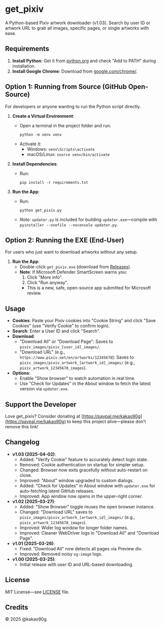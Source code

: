 # get_pixiv
A Python-based Pixiv artwork downloader (v1.03). Search by user ID or artwork URL to grab all images, specific pages, or single artworks with ease.

## Requirements
1. **Install Python**: Get it from [python.org](https://www.python.org/) and check "Add to PATH" during installation.
2. **Install Google Chrome**: Download from [google.com/chrome/](https://www.google.com/chrome/).

## Option 1: Running from Source (GitHub Open-Source)
For developers or anyone wanting to run the Python script directly.

1. **Create a Virtual Environment**:
   - Open a terminal in the project folder and run:
     ```
     python -m venv venv
     ```
   - Activate it:
     - Windows: `venv\Scripts\activate`
     - macOS/Linux: `source venv/bin/activate`

2. **Install Dependencies**:
   - Run:
     ```
     pip install -r requirements.txt
     ```

3. **Run the App**:
   - Run:
     ```
     python get_pixiv.py
     ```
   - *Note*: `updater.py` is included for building `updater.exe`—compile with `pyinstaller --onefile --noconsole updater.py`.

## Option 2: Running the EXE (End-User)
For users who just want to download artworks without any setup.

1. **Run the App**:
   - Double-click `get_pixiv.exe` (download from [Releases](https://github.com/kakao90g/get_pixiv/releases)).
   - **Note**: If Microsoft Defender SmartScreen warns you:
     1. Click "More info".
     2. Click "Run anyway".
     - This is a new, safe, open-source app submitted for Microsoft review.

## Usage
- **Cookies**: Paste your Pixiv cookies into "Cookie String" and click "Save Cookies" (use "Verify Cookie" to confirm login).
- **Search**: Enter a User ID and click "Search".
- **Download**: 
  - "Download All" or "Download Page": Saves to `pixiv_images/pixiv_[user_id]_images/`.
  - "Download URL" (e.g., `https://www.pixiv.net/en/artworks/12345678`): Saves to `pixiv_images/pixiv_artwork_[artwork_id]_images/` (e.g., `pixiv_artwork_12345678_images`).
- **Options**: 
  - Enable "Show browser" to watch automation in real time.
  - Use "Check for Updates" in the About window to fetch the latest version via `updater.exe`.

## Support the Developer
Love get_pixiv? Consider donating at [https://paypal.me/kakao90g](https://paypal.me/kakao90g) to keep this project alive—please don’t remove this link!

## Changelog
- **v1.03 (2025-04-02)**:
  - Added: "Verify Cookie" feature to accurately detect login state.
  - Removed: Cookie authentication on startup for simpler setup.
  - Changed: Browser now exits gracefully without auto-restart on close.
  - Improved: "About" window upgraded to custom dialogs.
  - Added: "Check for Updates" in About window with `updater.exe` for auto-fetching latest GitHub releases.
  - Improved: App window now opens in the upper-right corner.
- **v1.02 (2025-03-27)**:
  - Added: "Show Browser" toggle reuses the open browser instance.
  - Changed: "Download URL" saves to `pixiv_images/pixiv_artwork_[artwork_id]_images/` (e.g., `pixiv_artwork_12345678_images`).
  - Improved: Wider log window for longer folder names.
  - Improved: Cleaner WebDriver logs in "Download All" and "Download Page".
- **v1.01 (2025-03-26)**:
  - Fixed: "Download All" now detects all pages via Preview div.
  - Improved: Removed noisy `og:image` logs.
- **v1.00 (2025-03-25)**:
  - Initial release with user ID and URL-based downloading.

## License
MIT License—see [LICENSE](LICENSE) file.

## Credits
© 2025 @kakao90g